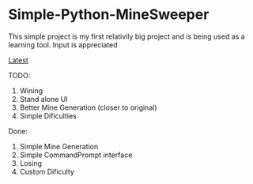 # Simple-Python-MineSweeper
This simple project is my first relativily big project and is being used as a learning tool. Input is appreciated

[Latest](https://github.com/NomeGenerico/Simple-Python-MineSweeper/releases/tag/Release)

TODO:

1. Wining<br>
2. Stand alone UI<br>
3. Better Mine Generation (closer to original)<br>
4. Simple Dificulties<br>

Done:

1. Simple Mine Generation     <br>
2. Simple CommandPrompt interface <br>
3. Losing <br>
4. Custom Dificulty

